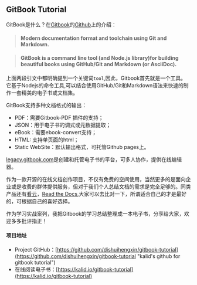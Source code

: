 ## GitBook Tutorial

    
GitBook是什么？在[Gitbook](https://www.gitbook.com/ "GitBook office web")的[Github](https://github.com/GitbookIO/gitbook "GitBook's Github")上的介绍：

> #### Modern documentation format and toolchain using Git and Markdown.

> #### GitBook is a command line tool (and Node.js library)for building beautiful books using GitHub/Git and Markdown (or AsciiDoc).

上面两段引文中都明确提到一个关键词`tool`,因此，Gitbook首先就是一个工具。它基于Nodejs的命令工具,可以结合使用GitHub/Git和Markdown语法来快速的制作一套精美的电子书或文档集。

GitBook支持多种文档格式的输出：

- PDF：需要Gitbook-PDF 插件的支持；
- JSON：用于电子书的调式或元数据提取；
- eBook：需要ebook-convert支持；
- HTML: 支持单页面的html；
- Static WebSite：默认输出格式，可托管Github pages上。

[legacy.gitbook.com](https://legacy.gitbook.com)是创建和托管电子书的平台，可多人协作，提供在线编辑器。

作为一款开源的在线文档创作项目，不仅有免费的空间使用，当然更多的是面向企业或是收费的群体提供服务，但对于我们个人总结文档的需求是完全足够的。同类产品还有[看云](https://www.kancloud.cn/)，[Read the Docs](https://readthedocs.org/),大家可以去比对一下，所谓适合自己的才是最好的，可根据自己的喜好选择。

作为学习实战案列，我把Gitbook的学习总结整理成一本电子书，分享给大家，欢迎多多批评指正！

#### 项目地址

- Project GitHub：[https://github.com/dishuihengxin/gitbook-tutorial](https://github.com/dishuihengxin/gitbook-tutorial "kalid's github for gitbook tutorial")
- 在线阅读电子书：[https://kalid.io/gitbook-tutorial](https://kalid.io/gitbook-tutorial)
